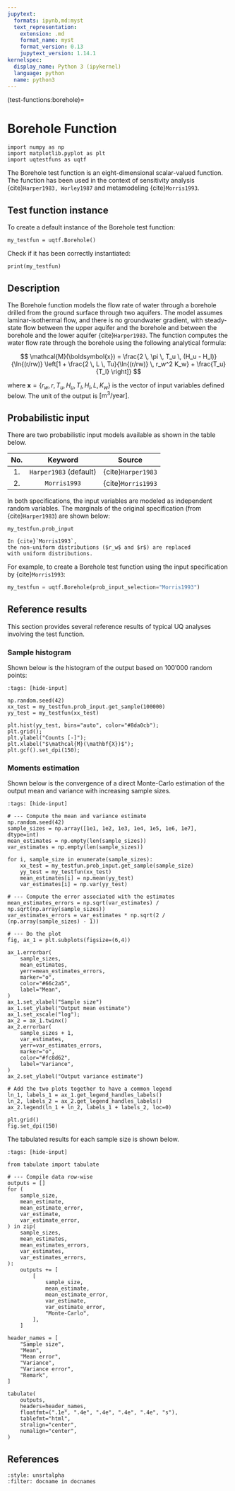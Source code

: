 ```yaml
---
jupytext:
  formats: ipynb,md:myst
  text_representation:
    extension: .md
    format_name: myst
    format_version: 0.13
    jupytext_version: 1.14.1
kernelspec:
  display_name: Python 3 (ipykernel)
  language: python
  name: python3
---
```


(test-functions:borehole)=
# Borehole Function

```{code-cell} ipython3
import numpy as np
import matplotlib.pyplot as plt
import uqtestfuns as uqtf
```

The Borehole test function is an eight-dimensional scalar-valued function.
The function has been used in the context of sensitivity analysis
{cite}`Harper1983, Worley1987` and metamodeling {cite}`Morris1993`.

## Test function instance

To create a default instance of the Borehole test function:

```{code-cell} ipython3
my_testfun = uqtf.Borehole()
```

Check if it has been correctly instantiated:

```{code-cell} ipython3
print(my_testfun)
```

## Description

The Borehole function models the flow rate of water through a borehole drilled
from the ground surface through two aquifers.
The model assumes laminar-isothermal flow, and there is no groundwater gradient,
with steady-state flow between the upper aquifer and the borehole
and between the borehole and the lower aquifer {cite}`Harper1983`.
The function computes the water flow rate through the borehole
using the following analytical formula:

$$
\mathcal{M}(\boldsymbol{x}) = \frac{2 \, \pi \, T_u \, (H_u - H_l)}{\ln{(r/rw)} \left[1 + \frac{2 \, L \, Tu}{\ln{(r/rw)} \, r_w^2 K_w} + \frac{T_u}{T_l} \right]} 
$$

where $\boldsymbol{x} = \{ r_w, r, T_u, H_u, T_l, H_l, L, K_w\}$
is the vector of input variables defined below.
The unit of the output is $\left[ \mathrm{m}^3 / \mathrm{year} \right]$.

## Probabilistic input

There are two probabilistic input models available as shown in the table below.

|  No.   |        Keyword         |       Source       |  
|:------:|:----------------------:|:------------------:|  
|   1.   | `Harper1983` (default) | {cite}`Harper1983` |  
|   2.   |      `Morris1993`      | {cite}`Morris1993` |

In both specifications, the input variables are modeled as independent random
variables.
The marginals of the original specification (from {cite}`Harper1983`) are shown
below:

```{code-cell} ipython3
my_testfun.prob_input
```

```{note}
In {cite}`Morris1993`,
the non-uniform distributions ($r_w$ and $r$) are replaced
with uniform distributions.
```

For example, to create a Borehole test function using
the input specification by {cite}`Morris1993`:

```python
my_testfun = uqtf.Borehole(prob_input_selection="Morris1993")
```

## Reference results

This section provides several reference results of typical UQ analyses involving
the test function.

### Sample histogram

Shown below is the histogram of the output based on $100'000$ random points:

```{code-cell} ipython3
:tags: [hide-input]

np.random.seed(42)
xx_test = my_testfun.prob_input.get_sample(100000)
yy_test = my_testfun(xx_test)

plt.hist(yy_test, bins="auto", color="#8da0cb");
plt.grid();
plt.ylabel("Counts [-]");
plt.xlabel("$\mathcal{M}(\mathbf{X})$");
plt.gcf().set_dpi(150);
```

### Moments estimation

Shown below is the convergence of a direct Monte-Carlo estimation of
the output mean and variance with increasing sample sizes.

```{code-cell} ipython3
:tags: [hide-input]

# --- Compute the mean and variance estimate
np.random.seed(42)
sample_sizes = np.array([1e1, 1e2, 1e3, 1e4, 1e5, 1e6, 1e7], dtype=int)
mean_estimates = np.empty(len(sample_sizes))
var_estimates = np.empty(len(sample_sizes))

for i, sample_size in enumerate(sample_sizes):
    xx_test = my_testfun.prob_input.get_sample(sample_size)
    yy_test = my_testfun(xx_test)
    mean_estimates[i] = np.mean(yy_test)
    var_estimates[i] = np.var(yy_test)

# --- Compute the error associated with the estimates
mean_estimates_errors = np.sqrt(var_estimates) / np.sqrt(np.array(sample_sizes))
var_estimates_errors = var_estimates * np.sqrt(2 / (np.array(sample_sizes) - 1))

# --- Do the plot
fig, ax_1 = plt.subplots(figsize=(6,4))

ax_1.errorbar(
    sample_sizes,
    mean_estimates,
    yerr=mean_estimates_errors,
    marker="o",
    color="#66c2a5",
    label="Mean",
)
ax_1.set_xlabel("Sample size")
ax_1.set_ylabel("Output mean estimate")
ax_1.set_xscale("log");
ax_2 = ax_1.twinx()
ax_2.errorbar(
    sample_sizes + 1,
    var_estimates,
    yerr=var_estimates_errors,
    marker="o",
    color="#fc8d62",
    label="Variance",
)
ax_2.set_ylabel("Output variance estimate")

# Add the two plots together to have a common legend
ln_1, labels_1 = ax_1.get_legend_handles_labels()
ln_2, labels_2 = ax_2.get_legend_handles_labels()
ax_2.legend(ln_1 + ln_2, labels_1 + labels_2, loc=0)

plt.grid()
fig.set_dpi(150)
```

The tabulated results for each sample size is shown below.

```{code-cell} ipython3
:tags: [hide-input]

from tabulate import tabulate

# --- Compile data row-wise
outputs = []
for (
    sample_size,
    mean_estimate,
    mean_estimate_error,
    var_estimate,
    var_estimate_error,
) in zip(
    sample_sizes,
    mean_estimates,
    mean_estimates_errors,
    var_estimates,
    var_estimates_errors,
):
    outputs += [
        [
            sample_size,
            mean_estimate,
            mean_estimate_error,
            var_estimate,
            var_estimate_error,
            "Monte-Carlo",
        ],
    ]

header_names = [
    "Sample size",
    "Mean",
    "Mean error",
    "Variance",
    "Variance error",
    "Remark",
]

tabulate(
    outputs,
    headers=header_names,
    floatfmt=(".1e", ".4e", ".4e", ".4e", ".4e", "s"),
    tablefmt="html",
    stralign="center",
    numalign="center",
)
```

## References

```{bibliography}
:style: unsrtalpha
:filter: docname in docnames
```
